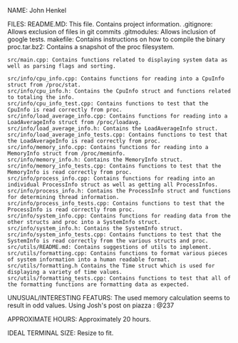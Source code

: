 NAME: John Henkel

FILES:
	README.MD: This file. Contains project information.
	.gitignore: Allows exclusion of files in git commits
	.gitmodules: Allows inclusion of google tests.
	makefile: Contains instructions on how to compile the binary
	proc.tar.bz2: Contains a snapshot of the proc filesystem.

	src/main.cpp: Contains functions related to displaying system data as well as parsing flags and sorting.

	src/info/cpu_info.cpp: Contains functions for reading into a CpuInfo struct from /proc/stat.
	src/info/cpu_info.h: Contains the CpuInfo struct and functions related to totaling the info.
	src/info/cpu_info_test.cpp: Contains functions to test that the CpuInfo is read correctly from proc.
	src/info/load_average_info.cpp: Contains functions for reading into a LoadAverageInfo struct from /proc/loadavg.
	src/info/load_average_info.h: Contains the LoadAverageInfo struct.
	src/info/load_average_info_tests.cpp: Contains functions to test that the LoadAverageInfo is read correctly from proc.
	src/info/memory_info.cpp: Contains functions for reading into a MemoryInfo struct from /proc/meminfo.
	src/info/memory_info.h: Contains the MemoryInfo struct.
	src/info/memory_info_tests.cpp: Contains functions to test that the MemoryInfo is read correctly from proc.
	src/info/process_info.cpp: Contains functions for reading into an individual ProcessInfo struct as well as getting all ProcessInfos.
	src/info/process_info.h: Contains the ProcessInfo struct and functions for determining thread information.
	src/info/process_info_tests.cpp: Contains functions to test that the ProcessInfo is read correctly from proc.
	src/info/system_info.cpp: Contains functions for reading data from the other structs and proc into a SystemInfo struct.
	src/info/system_info.h: Contains the SystemInfo struct.
	src/info/system_info_tests.cpp: Contains functions to test that the SystemInfo is read correctly from the various structs and proc.
	src/utils/README.md: Contains suggestions of utils to implement.
	src/utils/formatting.cpp: Contains functions to format various pieces of system information into a human readable format.
	src/utils/formatting.h Contains the Time struct which is used for displaying a variety of time values.
	src/utils/formatting_tests.cpp: Contains functions to test that all of the formatting functions are formatting data as expected.
		
UNUSUAL/INTERESTING FEATURS:
	The used memory calculation seems to result in odd values.
	Using Josh's post on piazza : @237

APPROXIMATE HOURS:
	Approximately 20 hours.

IDEAL TERMINAL SIZE:
	Resize to fit.

